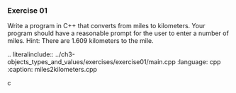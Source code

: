 ### Exercise 01

Write a program in C++ that converts from miles to kilometers. 
Your program should have a reasonable prompt for the user to enter a number of miles. 
Hint: There are 1.609 kilometers to the mile.

.. literalinclude:: ../ch3-objects_types_and_values/exercises/exercise01/main.cpp
   :language: cpp
   :caption: miles2kilometers.cpp

c
